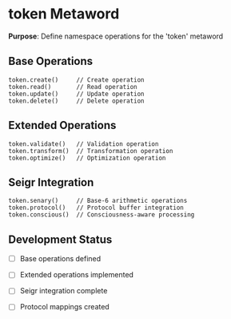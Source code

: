 # token Metaword

**Purpose**: Define namespace operations for the 'token' metaword

## Base Operations

```hyphos
token.create()     // Create operation
token.read()       // Read operation  
token.update()     // Update operation
token.delete()     // Delete operation
```

## Extended Operations

```hyphos
token.validate()   // Validation operation
token.transform()  // Transformation operation
token.optimize()   // Optimization operation
```

## Seigr Integration

```hyphos
token.senary()     // Base-6 arithmetic operations
token.protocol()   // Protocol buffer integration
token.conscious()  // Consciousness-aware processing
```

## Development Status

- [ ] Base operations defined
- [ ] Extended operations implemented  
- [ ] Seigr integration complete
- [ ] Protocol mappings created

